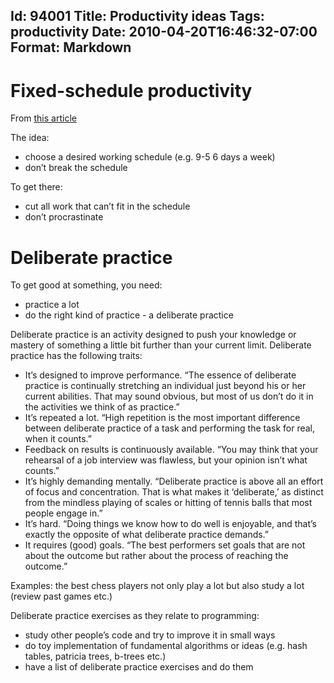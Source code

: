 Id: 94001
Title: Productivity ideas
Tags: productivity
Date: 2010-04-20T16:46:32-07:00
Format: Markdown
--------------
Fixed-schedule productivity
===========================

From [this article](http://www.instapaper.com/go/28822446/text)

The idea:

-   choose a desired working schedule (e.g. 9-5 6 days a week)
-   don’t break the schedule

To get there:

-   cut all work that can’t fit in the schedule
-   don’t procrastinate

Deliberate practice
===================

To get good at something, you need:

-   practice a lot
-   do the right kind of practice - a deliberate practice

Deliberate practice is an activity designed to push your knowledge or
mastery of something a little bit further than your current limit.
Deliberate practice has the following traits:

-   It’s designed to improve performance. “The essence of deliberate
    practice is continually stretching an individual just beyond his or
    her current abilities. That may sound obvious, but most of us don’t
    do it in the activities we think of as practice.”
-   It’s repeated a lot. “High repetition is the most important
    difference between deliberate practice of a task and performing the
    task for real, when it counts.”
-   Feedback on results is continuously available. “You may think that
    your rehearsal of a job interview was flawless, but your opinion
    isn’t what counts.”
-   It’s highly demanding mentally. “Deliberate practice is above all an
    effort of focus and concentration. That is what makes it
    ‘deliberate,’ as distinct from the mindless playing of scales or
    hitting of tennis balls that most people engage in.”
-   It’s hard. “Doing things we know how to do well is enjoyable, and
    that’s exactly the opposite of what deliberate practice demands.”
-   It requires (good) goals. “The best performers set goals that are
    not about the outcome but rather about the process of reaching the
    outcome.”

Examples: the best chess players not only play a lot but also study a
lot (review past games etc.)

Deliberate practice exercises as they relate to programming:

-   study other people’s code and try to improve it in small ways
-   do toy implementation of fundamental algorithms or ideas (e.g. hash
    tables, patricia trees, b-trees etc.)
-   have a list of deliberate practice exercises and do them

